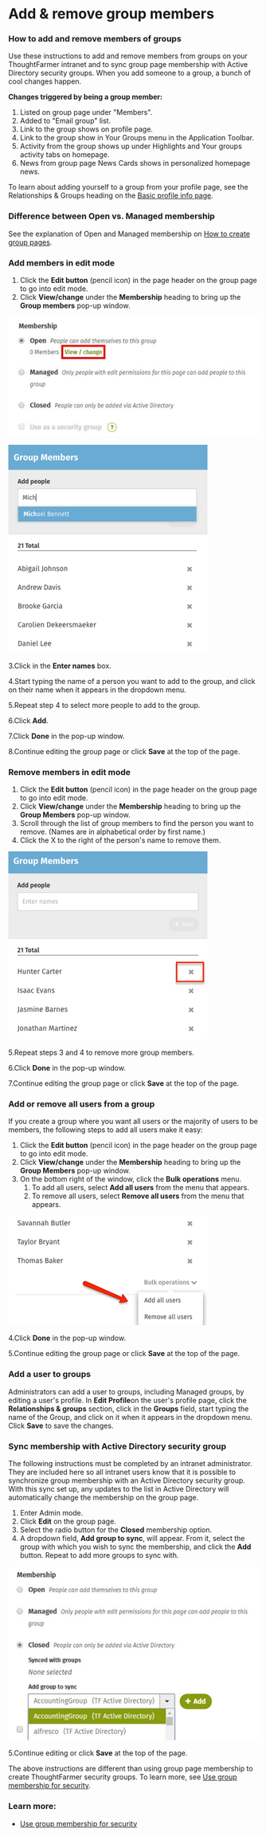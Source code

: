 # Add & remove group members



### How to add and remove members of groups

Use these instructions to add and remove members from groups on your ThoughtFarmer intranet and to sync group page membership with Active Directory security groups. When you add someone to a group, a bunch of cool changes happen.  
  
**Changes triggered by being a group member:**

1. Listed on group page under "Members".
2. Added to "Email group" list.
3. Link to the group shows on profile page.
4. Link to the group show in Your Groups menu in the Application Toolbar.
5. Activity from the group shows up under Highlights and Your groups activity tabs on homepage.
6. News from group page News Cards shows in personalized homepage news.

To learn about adding yourself to a group from your profile page, see the Relationships & Groups heading on the [Basic profile info page](../../profile-pages/basic-profile-info.md).

### Difference between Open vs. Managed membership

See the explanation of Open and Managed membership on [How to create group pages](create-group-pages.md).

### Add members in edit mode

1. Click the **Edit button** \(pencil icon\) in the page header on the group page to go into edit mode.
2. Click **View/change** under the **Membership** heading to bring up the **Group members** pop-up window.

![](../../../.gitbook/assets/1%20%2844%29.jpg)

![](../../../.gitbook/assets/2%20%2817%29.png)



3.Click in the **Enter names** box.

4.Start typing the name of a person you want to add to the group, and click on their name when it appears in the dropdown menu.

5.Repeat step 4 to select more people to add to the group.

6.Click **Add**.

7.Click **Done** in the pop-up window.

8.Continue editing the group page or click **Save** at the top of the page.

### Remove members in edit mode

1. Click the **Edit button** \(pencil icon\) in the page header on the group page to go into edit mode.
2. Click **View/change** under the **Membership** heading to bring up the **Group Members** pop-up window.
3. Scroll through the list of group members to find the person you want to remove. \(Names are in alphabetical order by first name.\)
4. Click the X to the right of the person's name to remove them.

![](../../../.gitbook/assets/3%20%2842%29.png)



5.Repeat steps 3 and 4 to remove more group members.

6.Click **Done** in the pop-up window.

7.Continue editing the group page or click **Save** at the top of the page.



### Add or remove all users from a group

If you create a group where you want all users or the majority of users to be members, the following steps to add all users make it easy:

1. Click the **Edit button** \(pencil icon\) in the page header on the group page to go into edit mode.
2. Click **View/change** under the **Membership** heading to bring up the **Group Members** pop-up window.
3. On the bottom right of the window, click the **Bulk operations** menu.
   1. To add all users, select **Add all users** from the menu that appears.
   2. To remove all users, select **Remove all users** from the menu that appears.

![](../../../.gitbook/assets/4%20%2814%29.png)



4.Click **Done** in the pop-up window.

5.Continue editing the group page or click **Save** at the top of the page.



### Add a user to groups

Administrators can add a user to groups, including Managed groups, by editing a user's profile. In **Edit Profile**on the user's profile page, click the **Relationships & groups** section, click in the **Groups** field, start typing the name of the Group, and click on it when it appears in the dropdown menu. Click **Save** to save the changes.

### Sync membership with Active Directory security group <a id="sync"></a>

The following instructions must be completed by an intranet administrator. They are included here so all intranet users know that it is possible to synchronize group membership with an Active Directory security group. With this sync set up, any updates to the list in Active Directory will automatically change the membership on the group page.

1. Enter Admin mode.
2. Click **Edit** on the group page.
3. Select the radio button for the **Closed** membership option.
4. A dropdown field, **Add group to sync**, will appear. From it, select the group with which you wish to sync the membership, and click the **Add** button. Repeat to add more groups to sync with.

![](../../../.gitbook/assets/5%20%2820%29.jpg)



5.Continue editing or click **Save** at the top of the page.

The above instructions are different than using group page membership to create ThoughtFarmer security groups. To learn more, see [Use group membership for security](../../security-settings-and-permissions/use-group-membership-for-security.md).

### Learn more:

* [Use group membership for security](../../security-settings-and-permissions/use-group-membership-for-security.md)

